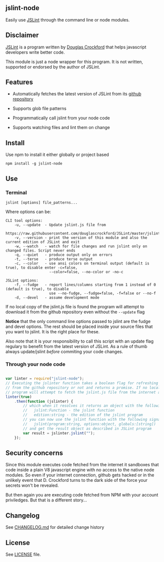 ## jslint-node

Easily use [JSLint](http://jslint.com/) through the command line or node modules.

## Disclaimer

[JSLint](http://jslint.com/) is a program written by [Douglas Crockford](http://www.crockford.com/) that helps javascript developers write better code.

This module is just a node wrapper for this program. It is not written, supported or endorsed by the author of JSLint.

## Features

* Automatically fetches the latest version of JSLint from its [github repository](https://github.com/douglascrockford/JSLint)

* Supports glob file patterns

* Programmatically call jslint from your node code

* Supports watching files and lint them on change

## Install

Use npm to install it either globally or project based

```
npm install -g jslint-node
```

## Use

### Terminal

```
jslint [options] file_patterns...
```

Where options can be:

```
CLI tool options:
    -u, --update  - Update jslint.js file from 
                    https://raw.githubusercontent.com/douglascrockford/JSLint/master/jslint.js
    -v, --version - print the version of this module and also the current edition of JSLint and exit
    -w, --watch   - watch for file changes and run jslint only on changed files. Script never ends
    -q, --quiet   - produce output only on errors
    -t, --terse   - produce terse output
    -c, --color   - use ansi colors on terminal output (default is true), to disable enter -c=false, 
                    --color=false, --no-color or -no-c

JSLint options:
    -f, --fudge   - report lines/columns starting from 1 instead of 0 (default is true), to disable
                    use --no-fudge, --fudge=false, -f=false or --no-f
    -d, --devel   - assume development mode
```

If no local copy of the jslint.js file is found the program will attempt to download it from the github repository even without the `--update` flag

**Notice** that the only command line options passed to jslint are the fudge and devel options. The rest should be placed inside your source files that you want to jslint. It is the right place for these.

Also note that it is your responsibility to call this script with an update flag regulary to benefit from the latest version of JSLint. As a rule of thumb always update/jslint *before* commiting your code changes.

### Through your node code

```javascript

var linter = require("jslint-node");
// Executing the jslinter function takes a boolean flag for refreshing the local jslint.js file
// from the github repository or not and returns a promise. If no local jslint.js file is found the
// program will attempt to fetch the jslint.js file from the internet anyway
linter(true)
    .then(function (jslinter) {
        // which when it resolves it returns an object with the following properties:
        //   jslint:Function - the jslint function
        //   edition:string - the edition of the jslint program
        // you can now use the jslint function with the following signature:
        //   jslint(program:string, options:object, globals:[string])
        // and get the result object as described in JSLint program
        var result = jslinter.jslint("");
    });

```

## Security concerns

Since this module executes code fetched from the internet it sandboxes that code inside a plain V8 javascript engine with no access to the native node modules. So even if your internet connection, github gets hacked or in the unlikely event that D. Crockford turns to the dark side of the force your secrets won't be revealed.

But then again you are executing code fetched from NPM with your account priviledges. But that is a different story...

## Changelog

See [CHANGELOG.md](CHANGELOG.md) for detailed change history

## License

See [LICENSE](LICENSE) file.
